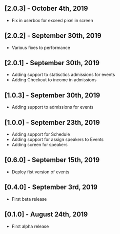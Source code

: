 ## [2.0.3] - October 4th, 2019
* Fix in userbox for exceed pixel in screen


## [2.0.2] - September 30th, 2019
* Various fixes to performance 

## [2.0.1] - September 30th, 2019
* Adding support to statisctics admissions for events
* Adding Checkout to income in admissions  

## [1.0.3] - September 30th, 2019
* Adding support to admissions for events

## [1.0.0] - September 23th, 2019
* Adding support for Schedule
* Adding support for assign speakers to Events
* Adding screen for speakers

## [0.6.0] - September 15th, 2019
* Deploy fist version of events

## [0.4.0] - September 3rd, 2019

* First beta release

## [0.1.0] - August 24th, 2019

* First alpha release

